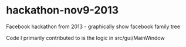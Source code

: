 # hackathon-nov9-2013
Facebook hackathon from 2013 - graphically show facebook family tree

Code I primarily contributed to is the logic in src/gui/MainWindow

